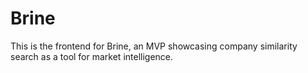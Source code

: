 # Brine

This is the frontend for Brine, an MVP showcasing company similarity search as a tool for market intelligence. 
